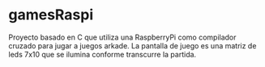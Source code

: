 # gamesRaspi

Proyecto basado en C que utiliza una RaspberryPi como compilador cruzado para jugar a juegos arkade. La pantalla de juego es una matriz de leds 7x10 que se ilumina conforme transcurre la partida.
